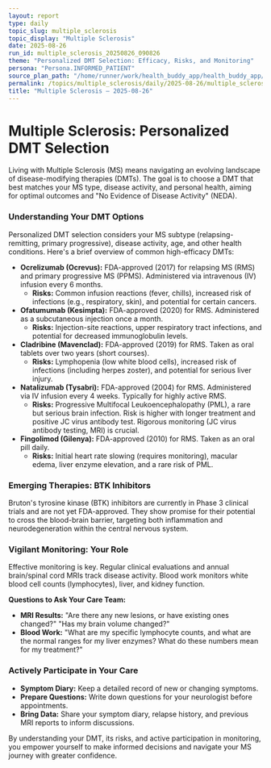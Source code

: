 ```yaml
---
layout: report
type: daily
topic_slug: multiple_sclerosis
topic_display: "Multiple Sclerosis"
date: 2025-08-26
run_id: multiple_sclerosis_20250826_090826
theme: "Personalized DMT Selection: Efficacy, Risks, and Monitoring"
persona: "Persona.INFORMED_PATIENT"
source_plan_path: "/home/runner/work/health_buddy_app/health_buddy_app/.results/multiple_sclerosis/weekly_plan/2025-08-25/plan.json"
permalink: /topics/multiple_sclerosis/daily/2025-08-26/multiple_sclerosis_20250826_090826/
title: "Multiple Sclerosis — 2025-08-26"
---
```


# Multiple Sclerosis: Personalized DMT Selection

Living with Multiple Sclerosis (MS) means navigating an evolving landscape of disease-modifying therapies (DMTs). The goal is to choose a DMT that best matches your MS type, disease activity, and personal health, aiming for optimal outcomes and "No Evidence of Disease Activity" (NEDA).

### Understanding Your DMT Options

Personalized DMT selection considers your MS subtype (relapsing-remitting, primary progressive), disease activity, age, and other health conditions. Here's a brief overview of common high-efficacy DMTs:

*   **Ocrelizumab (Ocrevus):** FDA-approved (2017) for relapsing MS (RMS) and primary progressive MS (PPMS). Administered via intravenous (IV) infusion every 6 months.
    *   **Risks:** Common infusion reactions (fever, chills), increased risk of infections (e.g., respiratory, skin), and potential for certain cancers.
*   **Ofatumumab (Kesimpta):** FDA-approved (2020) for RMS. Administered as a subcutaneous injection once a month.
    *   **Risks:** Injection-site reactions, upper respiratory tract infections, and potential for decreased immunoglobulin levels.
*   **Cladribine (Mavenclad):** FDA-approved (2019) for RMS. Taken as oral tablets over two years (short courses).
    *   **Risks:** Lymphopenia (low white blood cells), increased risk of infections (including herpes zoster), and potential for serious liver injury.
*   **Natalizumab (Tysabri):** FDA-approved (2004) for RMS. Administered via IV infusion every 4 weeks. Typically for highly active RMS.
    *   **Risks:** Progressive Multifocal Leukoencephalopathy (PML), a rare but serious brain infection. Risk is higher with longer treatment and positive JC virus antibody test. Rigorous monitoring (JC virus antibody testing, MRI) is crucial.
*   **Fingolimod (Gilenya):** FDA-approved (2010) for RMS. Taken as an oral pill daily.
    *   **Risks:** Initial heart rate slowing (requires monitoring), macular edema, liver enzyme elevation, and a rare risk of PML.

### Emerging Therapies: BTK Inhibitors

Bruton's tyrosine kinase (BTK) inhibitors are currently in Phase 3 clinical trials and are not yet FDA-approved. They show promise for their potential to cross the blood-brain barrier, targeting both inflammation and neurodegeneration within the central nervous system.

### Vigilant Monitoring: Your Role

Effective monitoring is key. Regular clinical evaluations and annual brain/spinal cord MRIs track disease activity. Blood work monitors white blood cell counts (lymphocytes), liver, and kidney function.

**Questions to Ask Your Care Team:**
*   **MRI Results:** "Are there any new lesions, or have existing ones changed?" "Has my brain volume changed?"
*   **Blood Work:** "What are my specific lymphocyte counts, and what are the normal ranges for my liver enzymes? What do these numbers mean for my treatment?"

### Actively Participate in Your Care

*   **Symptom Diary:** Keep a detailed record of new or changing symptoms.
*   **Prepare Questions:** Write down questions for your neurologist before appointments.
*   **Bring Data:** Share your symptom diary, relapse history, and previous MRI reports to inform discussions.

By understanding your DMT, its risks, and active participation in monitoring, you empower yourself to make informed decisions and navigate your MS journey with greater confidence.
